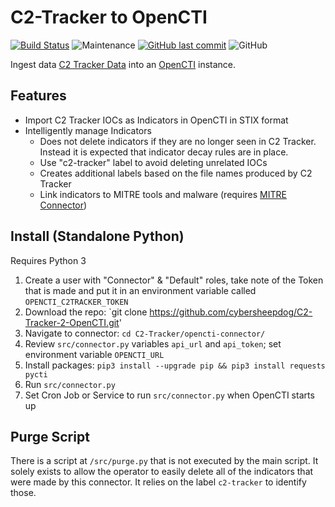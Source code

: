 # C2-Tracker to OpenCTI
[![Build Status](https://img.shields.io/badge/platform-Windows%20%7C%20Linux-blue.svg)](https://shields.io/)
![Maintenance](https://img.shields.io/maintenance/yes/2025.svg?style=flat-square)
[![GitHub last commit](https://img.shields.io/github/last-commit/cybersheepdog/C2-Tracker-2-OpenCTI.svg?style=flat-square)](https://github.com/cybersheepdog/C2-Tracker-2-OpenCTI/commit/master)
![GitHub](https://img.shields.io/github/license/cybersheepdog/C2-Tracker-2-OpenCTI)

Ingest data [C2 Tracker Data](https://github.com/montysecurity/C2-Tracker/tree/main/data) into an [OpenCTI](https://github.com/OpenCTI-Platform/opencti) instance.

## Features

- Import C2 Tracker IOCs as Indicators in OpenCTI in STIX format
- Intelligently manage Indicators
    - Does not delete indicators if they are no longer seen in C2 Tracker.  Instead it is expected that       indicator decay rules are in place.
    - Use "c2-tracker" label to avoid deleting unrelated IOCs
    - Creates additional labels based on the file names produced by C2 Tracker
    - Link indicators to MITRE tools and malware (requires [MITRE Connector](https://github.com/OpenCTI-Platform/connectors/tree/master/external-import/mitre))

## Install (Standalone Python)

Requires Python 3

1. Create a user with "Connector" & "Default" roles, take note of the Token that is made and put it in an environment variable called `OPENCTI_C2TRACKER_TOKEN`
2. Download the repo: `git clone https://github.com/cybersheepdog/C2-Tracker-2-OpenCTI.git'
3. Navigate to connector: `cd C2-Tracker/opencti-connector/`
4. Review `src/connector.py` variables `api_url` and `api_token`; set environment variable `OPENCTI_URL`
5. Install packages: `pip3 install --upgrade pip && pip3 install requests pycti`
6. Run `src/connector.py`
7. Set Cron Job or Service to run `src/connector.py` when OpenCTI starts up

## Purge Script

There is a script at `/src/purge.py` that is not executed by the main script. It solely exists to allow the operator to easily delete all of the indicators that were made by this connector. It relies on the label `c2-tracker` to identify those.
